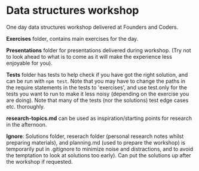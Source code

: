 # Data structures workshop

One day data structures workshop delivered at Founders and Coders.

**Exercises** folder, contains main exercises for the day. 

**Presentations** folder for presentations delivered during workshop. (Try not to look ahead to what is to come as it will make the experience less enjoyable for you).

**Tests** folder has tests to help check if you have got the right solution, and can be run with ```npm test```. Note that you may have to change the paths in the require statements in the tests to 'exercises', and use test.only for the tests you want to run to make it less noisy (depending on the exercise you are doing). Note that many of the tests (nor the solutions) test edge cases etc. thoroughly. 

**research-topics.md** can be used as inspiration/starting points for research in the afternoon.

**Ignore**: Solutions folder, reserach folder (personal research notes whilst preparing materials), and planning.md (used to prepare the workshop) is temporarily put in .gitignore to minimize noise and distractions, and to avoid the temptation to look at solutions too early). Can put the solutions up after the workshop if requested.
